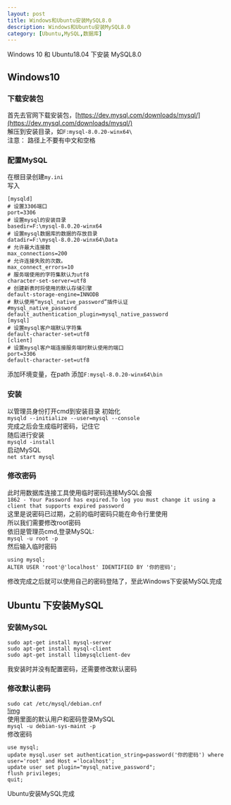 ```yaml
---
layout: post
title: Windows和Ubuntu安装MySQL8.0
description: Windows和Ubuntu安装MySQL8.0
category: [Ubuntu,MySQL,数据库]
---
```

Windows 10 和 Ubuntu18.04 下安装 MySQL8.0  
##  Windows10
### 下载安装包  
首先去官网下载安装包，[https://dev.mysql.com/downloads/mysql/](https://dev.mysql.com/downloads/mysql/)  
解压到安装目录，如`F:mysql-8.0.20-winx64\`  
注意： 路径上不要有中文和空格  
### 配置MySQL
在根目录创建`my.ini`  
写入
```
[mysqld]
# 设置3306端口
port=3306
# 设置mysql的安装目录
basedir=F:\mysql-8.0.20-winx64
# 设置mysql数据库的数据的存放目录
datadir=F:\mysql-8.0.20-winx64\Data
# 允许最大连接数
max_connections=200
# 允许连接失败的次数。
max_connect_errors=10
# 服务端使用的字符集默认为utf8
character-set-server=utf8
# 创建新表时将使用的默认存储引擎
default-storage-engine=INNODB
# 默认使用“mysql_native_password”插件认证
#mysql_native_password
default_authentication_plugin=mysql_native_password
[mysql]
# 设置mysql客户端默认字符集
default-character-set=utf8
[client]
# 设置mysql客户端连接服务端时默认使用的端口
port=3306
default-character-set=utf8
```
添加环境变量，在path 添加`F:mysql-8.0.20-winx64\bin`  
### 安装
以管理员身份打开cmd到安装目录
初始化  
`mysqld --initialize --user=mysql --console`  
完成之后会生成临时密码，记住它  
随后进行安装  
`mysqld -install`  
启动MySQL  
`net start mysql`  
### 修改密码
此时用数据库连接工具使用临时密码连接MySQL会报  
`1862 - Your Password has expired.To log you must change it using a client that supports expired password`  
这里是说密码已过期，之前的临时密码只能在命令行里使用  
所以我们需要修改root密码  
依旧是管理员cmd,登录MySQL:  
`mysql -u root -p`  
然后输入临时密码  
```
using mysql;
ALTER USER 'root'@'localhost' IDENTIFIED BY '你的密码';
```
修改完成之后就可以使用自己的密码登陆了，至此Windows下安装MySQL完成  
## Ubuntu 下安装MySQL
### 安装MySQL
```
sudo apt-get install mysql-server
sudo apt-get install mysql-client
sudo apt-get install libmysqlclient-dev
```
我安装时并没有配置密码，还需要修改默认密码  
### 修改默认密码
`sudo cat /etc/mysql/debian.cnf`  
[!img]({{site.cdn}}/image/202005201228.jpg)  
使用里面的默认用户和密码登录MySQL  
`mysql -u debian-sys-maint -p`  
修改密码  
```
use mysql;
update mysql.user set authentication_string=password('你的密码') where user='root' and Host ='localhost';
update user set plugin="mysql_native_password";
flush privileges;
quit;
```
Ubuntu安装MySQL完成
